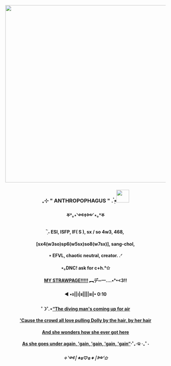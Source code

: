 <p align="center">
  <img width="555" src="https://sun9-43.userapi.com/impg/TXWDWq9gS-P3-QFZVYcqpWDgb8mr1x6xUytwIQ/YPSLOQyuXho.jpg?size=1200x953&quality=95&sign=a3573a7d552de582ac43c3ecb27ea06d&type=album">
</p>  
<h3 align="center">₊⊹ " ANTHROPOPHAGUS " . ๋࣭⭑<img src="https://static.wikia.nocookie.net/rooms-low-detailed/images/f/f5/NomNomNom185.gif/revision/latest?cb=20240112205713" height="40"/></h3>
<h4 align="center">⛧°｡⋆༺♱༻⋆｡°⛧</h4>  
<h4 align="center"> ๋࣭  ࣪˖ ESI, ISFP, IF( S ), sx / so 4w3, 468,</h4>   
<h4 align="center">[sx4(w3so)sp6(w5sx)so8(w7sx)], sang-chol,</h4>  
<h4 align="center">⋆ EFVL, chaotic neutral, creator. .ᐟ</h4>  
<h4 align="center">⋆｡DNC! ask for c+h.°✩</h4> 
<h4 align="center"><a href="https://tr4ns1st0ry.straw.page/" target="_blank">MY STRAWPAGE!!!!!</a> ︻デ═一....•°•<3!!</h4>
<h4 align="center">◀︎ •၊၊||၊|။||||။‌‌‌‌‌၊|• 0:10</h4>
<h4 align="center">˚☽˚.⋆<a href="https://youtu.be/h44X3Wn82H8?si=xAgZrAxxSHBbABHe&t=69" target="_blank">“The diving man's coming up for air</a></h4>
<h4 align="center"><a href="https://youtu.be/h44X3Wn82H8?si=6pg388VzOHV-UvRp&t=71" target="_blank">'Cause the crowd all love pulling Dolly by the hair, by her hair</a></h4>
<h4 align="center"><a href="https://youtu.be/h44X3Wn82H8?si=eTP_WUBE9tyZN9wx&t=76" target="_blank">And she wonders how she ever got here</a></h4>
<h4 align="center"><a href="https://youtu.be/h44X3Wn82H8?si=eTP_WUBE9tyZN9wx&t=79" target="_blank">As she goes under again, 'gain, 'gain, 'gain, 'gain“</a>⋅˚₊‧ଳ ‧₊˚ ⋅</h4>
<h5 align="center">✧༺┆✦ʚ♡ɞ✦┆༻✩</h4>  

